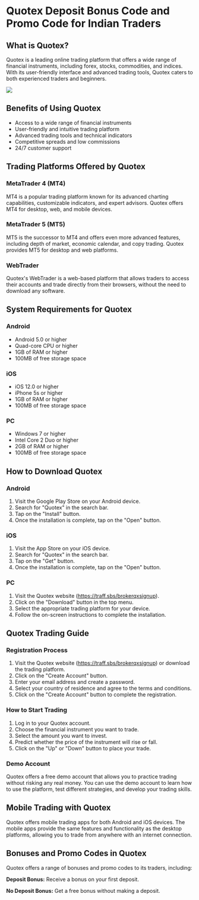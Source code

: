 # Quotex Deposit Bonus Code and Promo Code for Indian Traders

## What is Quotex?

Quotex is a leading online trading platform that offers a wide range of
financial instruments, including forex, stocks, commodities, and
indices. With its user-friendly interface and advanced trading tools,
Quotex caters to both experienced traders and beginners.

[![](https://static.quotex.io/files/4_en/300_250.jpg)](https://traff.sbs/brokerqxlid)

## Benefits of Using Quotex

-   Access to a wide range of financial instruments
-   User-friendly and intuitive trading platform
-   Advanced trading tools and technical indicators
-   Competitive spreads and low commissions
-   24/7 customer support

## Trading Platforms Offered by Quotex

### MetaTrader 4 (MT4)

MT4 is a popular trading platform known for its advanced charting
capabilities, customizable indicators, and expert advisors. Quotex
offers MT4 for desktop, web, and mobile devices.

### MetaTrader 5 (MT5)

MT5 is the successor to MT4 and offers even more advanced features,
including depth of market, economic calendar, and copy trading. Quotex
provides MT5 for desktop and web platforms.

### WebTrader

Quotex\'s WebTrader is a web-based platform that allows traders to
access their accounts and trade directly from their browsers, without
the need to download any software.

## System Requirements for Quotex

### Android

-   Android 5.0 or higher
-   Quad-core CPU or higher
-   1GB of RAM or higher
-   100MB of free storage space

### iOS

-   iOS 12.0 or higher
-   iPhone 5s or higher
-   1GB of RAM or higher
-   100MB of free storage space

### PC

-   Windows 7 or higher
-   Intel Core 2 Duo or higher
-   2GB of RAM or higher
-   100MB of free storage space

## How to Download Quotex

### Android

1.  Visit the Google Play Store on your Android device.
2.  Search for "Quotex" in the search bar.
3.  Tap on the "Install" button.
4.  Once the installation is complete, tap on the "Open" button.

### iOS

1.  Visit the App Store on your iOS device.
2.  Search for "Quotex" in the search bar.
3.  Tap on the "Get" button.
4.  Once the installation is complete, tap on the "Open" button.

### PC

1.  Visit the Quotex website (https://traff.sbs/brokerqxsignup).
2.  Click on the "Download" button in the top menu.
3.  Select the appropriate trading platform for your device.
4.  Follow the on-screen instructions to complete the installation.

## Quotex Trading Guide

### Registration Process

1.  Visit the Quotex website (https://traff.sbs/brokerqxsignup) or
    download the trading platform.
2.  Click on the "Create Account" button.
3.  Enter your email address and create a password.
4.  Select your country of residence and agree to the terms and
    conditions.
5.  Click on the "Create Account" button to complete the
    registration.

### How to Start Trading

1.  Log in to your Quotex account.
2.  Choose the financial instrument you want to trade.
3.  Select the amount you want to invest.
4.  Predict whether the price of the instrument will rise or fall.
5.  Click on the "Up" or "Down" button to place your trade.

### Demo Account

Quotex offers a free demo account that allows you to practice trading
without risking any real money. You can use the demo account to learn
how to use the platform, test different strategies, and develop your
trading skills.

## Mobile Trading with Quotex

Quotex offers mobile trading apps for both Android and iOS devices. The
mobile apps provide the same features and functionality as the desktop
platforms, allowing you to trade from anywhere with an internet
connection.

## Bonuses and Promo Codes in Quotex

Quotex offers a range of bonuses and promo codes to its traders,
including:

**Deposit Bonus:** Receive a bonus on your first deposit.

**No Deposit Bonus:** Get a free bonus without making a deposit.

